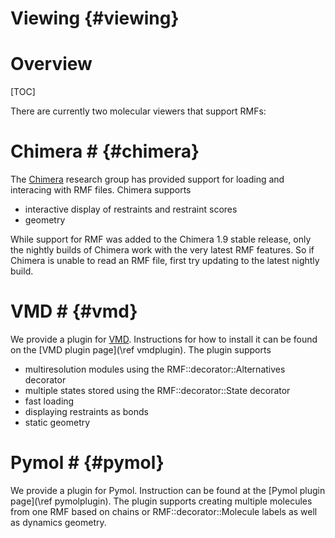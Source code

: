 Viewing {#viewing}
=======

# Overview #

[TOC]

There are currently two molecular viewers that support RMFs:

# Chimera # {#chimera}

The [Chimera](https://www.cgl.ucsf.edu/chimera/) research group has
provided support for loading and interacing with RMF files. Chimera
supports
- interactive display of restraints and restraint scores
- geometry

While support for RMF was added to the Chimera 1.9 stable release, only the
nightly builds of Chimera work with the very latest RMF features. So if Chimera
is unable to read an RMF file, first try updating to the latest nightly build.


# VMD # {#vmd}

We provide a plugin for
[VMD](http://www.ks.uiuc.edu/Research/vmd/). Instructions for how to
install it can be found on the [VMD plugin page](\ref vmdplugin). The
plugin supports
- multiresolution modules using the RMF::decorator::Alternatives decorator
- multiple states stored using the RMF::decorator::State decorator
- fast loading
- displaying restraints as bonds
- static geometry

# Pymol # {#pymol}

We provide a plugin for Pymol. Instruction can be found at the
[Pymol plugin page](\ref pymolplugin). The plugin supports creating
multiple molecules from one RMF based on chains or RMF::decorator::Molecule
labels as well as dynamics geometry.
